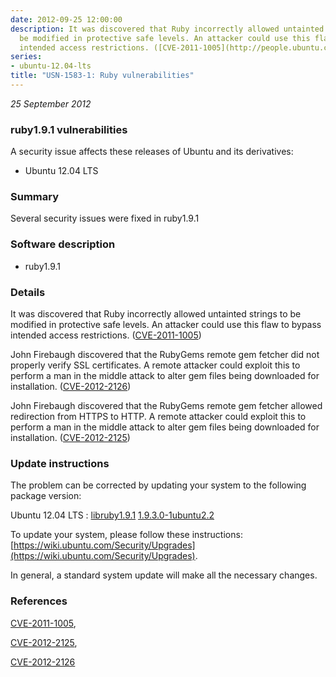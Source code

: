 ```yaml
---
date: 2012-09-25 12:00:00
description: It was discovered that Ruby incorrectly allowed untainted strings to
  be modified in protective safe levels. An attacker could use this flaw to bypass
  intended access restrictions. ([CVE-2011-1005](http://people.ubuntu.com/~ubuntu-security/cve/CVE-2011-1005))
series:
- ubuntu-12.04-lts
title: "USN-1583-1: Ruby vulnerabilities"
---
```


*25 September 2012*

### ruby1.9.1 vulnerabilities

A security issue affects these releases of Ubuntu and its derivatives:

* Ubuntu 12.04 LTS

### Summary

Several security issues were fixed in ruby1.9.1 

### Software description

* ruby1.9.1 

### Details

It was discovered that Ruby incorrectly allowed untainted strings to be modified in protective safe levels. An attacker could use this flaw to bypass intended access restrictions. ([CVE-2011-1005](http://people.ubuntu.com/~ubuntu-security/cve/CVE-2011-1005))

John Firebaugh discovered that the RubyGems remote gem fetcher did not properly verify SSL certificates. A remote attacker could exploit this to perform a man in the middle attack to alter gem files being downloaded for installation. ([CVE-2012-2126](http://people.ubuntu.com/~ubuntu-security/cve/CVE-2012-2126))

John Firebaugh discovered that the RubyGems remote gem fetcher allowed redirection from HTTPS to HTTP. A remote attacker could exploit this to perform a man in the middle attack to alter gem files being downloaded for installation. ([CVE-2012-2125](http://people.ubuntu.com/~ubuntu-security/cve/CVE-2012-2125)) 

### Update instructions

The problem can be corrected by updating your system to the following package version:

Ubuntu 12.04 LTS
 : [libruby1.9.1](https://launchpad.net/ubuntu/+source/ruby1.9.1) <span> [1.9.3.0-1ubuntu2.2](https://launchpad.net/ubuntu/+source/ruby1.9.1/1.9.3.0-1ubuntu2.2) </span> 

To update your system, please follow these instructions: [https://wiki.ubuntu.com/Security/Upgrades](https://wiki.ubuntu.com/Security/Upgrades).

In general, a standard system update will make all the necessary changes. 

### References

 
 [CVE-2011-1005](http://people.ubuntu.com/~ubuntu-security/cve/CVE-2011-1005), 

 [CVE-2012-2125](http://people.ubuntu.com/~ubuntu-security/cve/CVE-2012-2125), 

 [CVE-2012-2126](http://people.ubuntu.com/~ubuntu-security/cve/CVE-2012-2126)